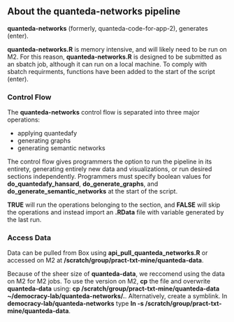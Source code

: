 ## About the quanteda-networks pipeline

__quanteda-networks__ (formerly, quanteda-code-for-app-2), generates (enter).  

__quanteda-networks.R__ is memory intensive, and will likely need to be run on M2. For this reason, __quanteda-networks.R__ is designed to be submitted as an sbatch job, although it can run on a local machine. To comply with sbatch requirments, functions have been added to the start of the script (enter). 

### Control Flow 

The __quanteda-networks__ control flow is separated into three major operations: 
- applying quantedafy
- generating graphs
- generating semantic networks  

The control flow gives programmers the option to run the pipeline in its entirety, generating entirely new data and visualizations, or run desired sections independently. Programmers must specify boolean values for __do_quantedafy_hansard__, __do_generate_graphs__, and __do_generate_semantic_networks__ at the start of the script. 

__TRUE__ will run the operations belonging to the section, and __FALSE__ will skip the operations and instead import an __.RData__ file with variable generated by the last run.

### Access Data 

Data can be pulled from Box using **api_pull_quanteda_networks.R** or accessed on M2 at **/scratch/group/pract-txt-mine/quanteda-data**.

Because of the sheer size of **quanteda-data**, we reccomend using the data on M2 for M2 jobs. To use the version on M2, **cp** the file and overwrite **quanteda-data** using: **cp /scratch/group/pract-txt-mine/quanteda-data ~/democracy-lab/quanteda-networks/.**. Alternatively, create a symblink. In **democracy-lab/quanteda-networks** type **ln -s /scratch/group/pract-txt-mine/quanteda-data**.


